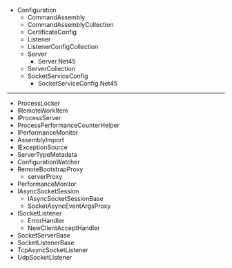 - Configuration
  - CommandAssembly
  - CommandAssemblyCollection
  - CertificateConfig
  - Listener
  - ListenerConfigCollection
  - Server
    - Server.Net45
  - ServerCollection
  - SocketServiceConfig
    - SocketServiceConfig.Net45

---

- ProcessLocker
- IRemoteWorkItem
- IProcessServer
- ProcessPerformanceCounterHelper
- IPerformanceMonitor
- AssemblyImport
- IExceptionSource
- ServerTypeMetadata
- ConfigurationWatcher
- RemoteBootstrapProxy
  - serverProxy
- PerformanceMonitor
- IAsyncSocketSession
  - IAsyncSocketSessionBase
  - SocketAsyncEventArgsProxy
- ISocketListener
  - ErrorHandler
  - NewClientAcceptHandler
- SocketServerBase
- SocketListenerBase
- TcpAsyncSocketListener
- UdpSocketListener